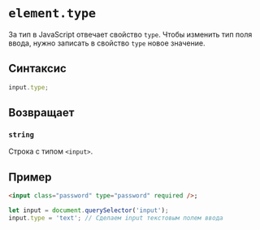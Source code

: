 # `element.type`

За тип в JavaScript отвечает свойство `type`. Чтобы изменить тип поля ввода, нужно записать в свойство `type` новое значение.

## Синтаксис

```js
input.type;
```

## Возвращает

### `string`

Строка с типом `<input>`.

## Пример

```html
<input class="password" type="password" required />;
```

```js
let input = document.querySelector('input');
input.type = 'text'; // Сделаем input текстовым полем ввода
```
